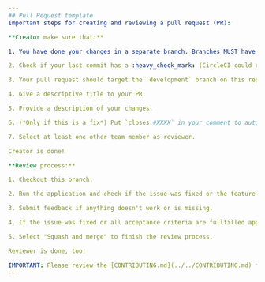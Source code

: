 ```yaml
---
## Pull Request template
Important steps for creating and reviewing a pull request (PR):

**Creator make sure that:**

1. You have done your changes in a separate branch. Branches MUST have descriptive names that start with either the `feature/` or `fix/` prefixes. Good examples are: `feature/amazing-new-feature-1337` or `fix/name-of-issue-1338`.

2. Check if your last commit has a :heavy_check_mark: (CircleCI could run tests without errors)

3. Your pull request should target the `development` branch on this repository. (Only after a sprint review or when a new set of features is ready, choosing `master` is allowed!)

4. Give a descriptive title to your PR.

5. Provide a description of your changes.

6. (*Only if this is a fix*) Put `closes #XXXX` in your comment to auto-close the issue that your PR fixes.

7. Select at least one other team member as reviewer.

Creator is done!

**Review process:**

1. Checkout this branch.

2. Run the application and check if the issue was fixed or the feature works as expected (check acceptance criteria).

3. Submit feedback if anything doesn't work or is missing.

4. If the issue was fixed or all acceptance criteria are fullfilled approve this pull request.

5. Select "Squash and merge" to finish the review process.

Reviewer is done, too!

IMPORTANT: Please review the [CONTRIBUTING.md](../../CONTRIBUTING.md) file for detailed contributing guidelines.
---
```


